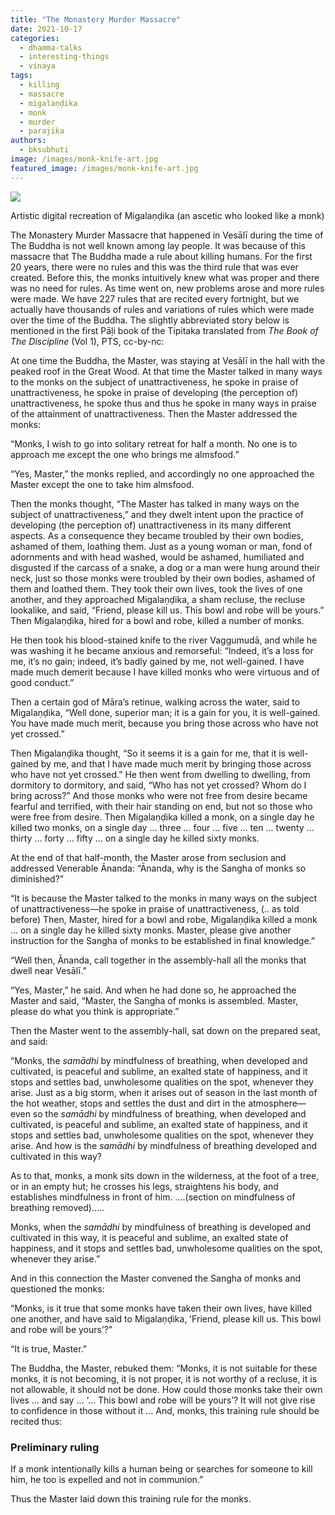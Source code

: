 ```yaml
---
title: "The Monastery Murder Massacre"
date: 2021-10-17
categories: 
  - dhamma-talks
  - interesting-things
  - vinaya
tags: 
  - killing
  - massacre
  - migalaṇḍika
  - monk
  - murder
  - parajika
authors: 
  - bksubhuti
image: /images/monk-knife-art.jpg
featured_image: /images/monk-knife-art.jpg
---
```


![](/images/monk-knife-art-569x1024.jpg)

Artistic digital recreation of Migalaṇḍika (an ascetic who looked like a monk)

The Monastery Murder Massacre that happened in Vesālī during the time of The Buddha is not well known among lay people. It was because of this massacre that The Buddha made a rule about killing humans. For the first 20 years, there were no rules and this was the third rule that was ever created. Before this, the monks intuitively knew what was proper and there was no need for rules. As time went on, new problems arose and more rules were made. We have 227 rules that are recited every fortnight, but we actually have thousands of rules and variations of rules which were made over the time of the Buddha. The slightly abbreviated story below is mentioned in the first Pāḷi book of the Tipitaka translated from _The Book of The Discipline_ (Vol 1), PTS, cc-by-nc:

At one time the Buddha, the Master, was staying at Vesālī in the hall with the peaked roof in the Great Wood. At that time the Master talked in many ways to the monks on the subject of unattractiveness, he spoke in praise of unattractiveness, he spoke in praise of developing (the perception of) unattractiveness, he spoke thus and thus he spoke in many ways in praise of the attainment of unattractiveness. Then the Master addressed the monks:

“Monks, I wish to go into solitary retreat for half a month. No one is to approach me except the one who brings me almsfood.”

“Yes, Master,” the monks replied, and accordingly no one approached the Master except the one to take him almsfood.

Then the monks thought, “The Master has talked in many ways on the subject of unattractiveness,” and they dwelt intent upon the practice of developing (the perception of) unattractiveness in its many different aspects. As a consequence they became troubled by their own bodies, ashamed of them, loathing them. Just as a young woman or man, fond of adornments and with head washed, would be ashamed, humiliated and disgusted if the carcass of a snake, a dog or a man were hung around their neck, just so those monks were troubled by their own bodies, ashamed of them and loathed them. They took their own lives, took the lives of one another, and they approached Migalaṇḍika, a sham recluse, the recluse lookalike, and said, “Friend, please kill us. This bowl and robe will be yours.” Then Migalaṇḍika, hired for a bowl and robe, killed a number of monks.

He then took his blood-stained knife to the river Vaggumudā, and while he was washing it he became anxious and remorseful: “Indeed, itʼs a loss for me, itʼs no gain; indeed, itʼs badly gained by me, not well-gained. I have made much demerit because I have killed monks who were virtuous and of good conduct.”

Then a certain god of Māraʼs retinue, walking across the water, said to Migalaṇḍika, “Well done, superior man; it is a gain for you, it is well-gained. You have made much merit, because you bring those across who have not yet crossed.”

Then Migalaṇḍika thought, “So it seems it is a gain for me, that it is well-gained by me, and that I have made much merit by bringing those across who have not yet crossed.” He then went from dwelling to dwelling, from dormitory to dormitory, and said, “Who has not yet crossed? Whom do I bring across?” And those monks who were not free from desire became fearful and terrified, with their hair standing on end, but not so those who were free from desire. Then Migalaṇḍika killed a monk, on a single day he killed two monks, on a single day … three … four … five … ten … twenty … thirty … forty … fifty … on a single day he killed sixty monks.

At the end of that half-month, the Master arose from seclusion and addressed Venerable Ānanda: “Ānanda, why is the Sangha of monks so diminished?”

“It is because the Master talked to the monks in many ways on the subject of unattractiveness—he spoke in praise of unattractiveness, (.. as told before) Then, Master, hired for a bowl and robe, Migalaṇḍika killed a monk … on a single day he killed sixty monks. Master, please give another instruction for the Sangha of monks to be established in final knowledge.”

“Well then, Ānanda, call together in the assembly-hall all the monks that dwell near Vesālī.”

“Yes, Master,” he said. And when he had done so, he approached the Master and said, “Master, the Sangha of monks is assembled. Master, please do what you think is appropriate.”

Then the Master went to the assembly-hall, sat down on the prepared seat, and said:

“Monks, the _samādhi_ by mindfulness of breathing, when developed and cultivated, is peaceful and sublime, an exalted state of happiness, and it stops and settles bad, unwholesome qualities on the spot, whenever they arise. Just as a big storm, when it arises out of season in the last month of the hot weather, stops and settles the dust and dirt in the atmosphere—even so the _samādhi_ by mindfulness of breathing, when developed and cultivated, is peaceful and sublime, an exalted state of happiness, and it stops and settles bad, unwholesome qualities on the spot, whenever they arise. And how is the _samādhi_ by mindfulness of breathing developed and cultivated in this way?

As to that, monks, a monk sits down in the wilderness, at the foot of a tree, or in an empty hut; he crosses his legs, straightens his body, and establishes mindfulness in front of him. ....(section on mindfulness of breathing removed).....

Monks, when the _samādhi_ by mindfulness of breathing is developed and cultivated in this way, it is peaceful and sublime, an exalted state of happiness, and it stops and settles bad, unwholesome qualities on the spot, whenever they arise.”

And in this connection the Master convened the Sangha of monks and questioned the monks:

“Monks, is it true that some monks have taken their own lives, have killed one another, and have said to Migalaṇḍika, ʻFriend, please kill us. This bowl and robe will be yoursʼ?”

“It is true, Master.”

The Buddha, the Master, rebuked them: “Monks, it is not suitable for these monks, it is not becoming, it is not proper, it is not worthy of a recluse, it is not allowable, it should not be done. How could those monks take their own lives … and say … ‘… This bowl and robe will be yours’? It will not give rise to confidence in those without it … And, monks, this training rule should be recited thus:

### Preliminary ruling

If a monk intentionally kills a human being or searches for someone to kill him, he too is expelled and not in communion.”

Thus the Master laid down this training rule for the monks.